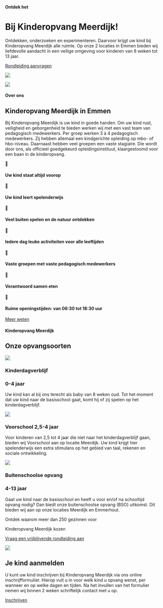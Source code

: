 #### Ontdek het

# Bij Kinderopvang Meerdijk!

Ontdekken, onderzoeken en experimenteren. Daarvoor krijgt uw kind bij Kinderopvang Meerdijk alle ruimte. Op onze 2 locaties in Emmen bieden wij liefdevolle aandacht in een veilige omgeving voor kinderen van 8 weken tot 13 jaar.

[Rondleiding aanvragen](https://kdvmeerdijk.nl/contact/)

![](https://kdvmeerdijk.nl/wp-content/uploads/2024/10/Pand-Meerdijk.jpg)

![](https://kdvmeerdijk.nl/wp-content/uploads/2024/10/20231122_153145-002-scaled.jpg)

#### Over ons

## Kinderopvang Meerdijk in Emmen

Bij Kinderopvang Meerdijk is uw kind in goede handen. Om uw kind rust, veiligheid en geborgenheid te bieden werken wij met een vast team van pedagogisch medewerkers. Per groep werken 3 à 4 pedagogisch medewerkers. Zij hebben allemaal een kindgerichte opleiding op mbo- of hbo-niveau. Daarnaast hebben veel groepen een vaste stagiaire. Die wordt door ons, als officieel goedgekeurd opleidingsinstituut, klaargestoomd voor een baan in de kinderopvang.



#### Uw kind staat altijd voorop



#### Uw kind leert spelenderwijs



#### Veel buiten spelen en de natuur ontdekken



#### Iedere dag leuke activiteiten voor alle leeftijden



#### Vaste groepen met vaste pedagogisch medewerkers



#### Verantwoord samen eten



#### Ruime openingstijden: van 06:30 tot 18:30 uur

[Meer weten](https://kdvmeerdijk.nl/over-ons/)

#### Kinderopvang Meerdijk

## Onze opvangsoorten

[![](https://kdvmeerdijk.nl/wp-content/uploads/2024/10/site-4.jpg)](https://kdvmeerdijk.nl/opvangsoorten/)

### Kinderdagverblijf

### 0-4 jaar

Uw kind kan al bij ons terecht als baby van 8 weken oud. Tot het moment dat uw kind naar de basisschool gaat, komt hij of zij spelen op het kinderdagverblijf.

[![](https://kdvmeerdijk.nl/wp-content/uploads/2024/10/voorschool.jpg)](https://kdvmeerdijk.nl/opvangsoorten/)

### Voorschool  2,5-4 jaar

Voor kinderen van 2,5 tot 4 jaar die niet naar het kinderdagverblijf gaan, bieden wij Voorschool aan op locatie Meerdijk. Uw kind krijgt hier spelenderwijs een extra stimulans op het gebied van taal, rekenen en sociale ontwikkeling.

![](https://kdvmeerdijk.nl/wp-content/uploads/2024/10/foto1.jpg)

### Buitenschoolse opvang

### 4-13 jaar

Gaat uw kind naar de basisschool en heeft u voor en/of na schooltijd opvang nodig? Dan biedt onze buitenschoolse opvang (BSO) uitkomst. Dit bieden wij aan op onze locaties Meerdijk en Emmerhout.

Ontdek waarom meer dan 250 gezinnen voor

Kinderopvang Meerdijk kozen

[Vraag een vrijblijvende rondleiding aan](https://kdvmeerdijk.nl/contact/)

![](https://kdvmeerdijk.nl/wp-content/uploads/2025/01/IMG_6082-3.png)

## Je kind aanmelden

U kunt uw kind inschrijven bij Kinderopvang Meerdijk via ons online inschrijfformulier. Hierop vult u in voor welk kind u opvang wenst, per wanneer en op weIke dagen en tijden. Na het invullen van het formulier nemen wij binnen 2 weken schriftelijk contact met u op.

[Inschrijven](https://kdvmeerdijk.nl/contact/)